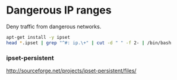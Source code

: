 # Dangerous IP ranges

Deny traffic from dangerous networks.

```bash
apt-get install -y ipset
head *.ipset | grep "^#: ip.\+" | cut -d " " -f 2- | /bin/bash
```

### ipset-persistent

http://sourceforge.net/projects/ipset-persistent/files/
